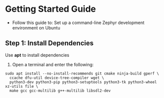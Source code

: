 # Getting Started Guide
- Follow this guide to:
	Set up a command-line Zephyr development environment on Ubuntu

## Step 1: Install Dependencies
Use **apt** to install dependencies

1. Open a terminal and enter the following:
```
sudo apt install --no-install-recommends git cmake ninja-build gperf \
  ccache dfu-util device-tree-compiler wget \
  python3-dev python3-pip python3-setuptools python3-tk python3-wheel xz-utils file \
  make gcc gcc-multilib g++-multilib libsdl2-dev
```
